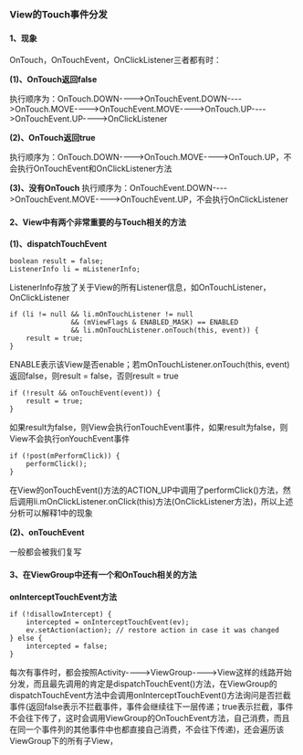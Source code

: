 ### View的Touch事件分发

#### 1、现象
OnTouch，OnTouchEvent，OnClickListener三者都有时：

**(1)、OnTouch返回false**

执行顺序为：OnTouch.DOWN---->OnTouchEvent.DOWN---->OnTouch.MOVE---->OnTouchEvent.MOVE---->OnTouch.UP---->OnTouchEvent.UP---->OnClickListener

**(2)、OnTouch返回true**

执行顺序为：OnTouch.DOWN---->OnTouch.MOVE---->OnTouch.UP，不会执行OnTouchEvent和OnClickListener方法

**(3)、没有OnTouch**
执行顺序为：OnTouchEvent.DOWN---->OnTouchEvent.MOVE---->OnTouchEvent.UP，不会执行OnClickListener

#### 2、View中有两个非常重要的与Touch相关的方法

**(1)、dispatchTouchEvent**

```
boolean result = false;
ListenerInfo li = mListenerInfo;
```
ListenerInfo存放了关于View的所有Listener信息，如OnTouchListener，OnClickListener

```
if (li != null && li.mOnTouchListener != null
               && (mViewFlags & ENABLED_MASK) == ENABLED
               && li.mOnTouchListener.onTouch(this, event)) {
    result = true;
}
```
ENABLE表示该View是否enable；若mOnTouchListener.onTouch(this, event)返回false，则result = false，否则result = true

```
if (!result && onTouchEvent(event)) {
    result = true;
}
```

如果result为false，则View会执行onTouchEvent事件，如果result为false，则View不会执行onYouchEvent事件

```
if (!post(mPerformClick)) {
    performClick();
}
```
在View的onTouchEvent()方法的ACTION_UP中调用了performClick()方法，然后调用li.mOnClickListener.onClick(this)方法(OnClickListener方法)，所以上述分析可以解释1中的现象

**(2)、onTouchEvent**

一般都会被我们复写

#### 3、在ViewGroup中还有一个和OnTouch相关的方法

**onInterceptTouchEvent方法**

```
if (!disallowIntercept) {
    intercepted = onInterceptTouchEvent(ev);
    ev.setAction(action); // restore action in case it was changed
} else {
    intercepted = false;
}
```

每次有事件时，都会按照Activity---->ViewGroup---->View这样的线路开始分发，而且最先调用的肯定是dispatchTouchEvent()方法，在ViewGroup的dispatchTouchEvent方法中会调用onInterceptTouchEvent()方法询问是否拦截事件(返回false表示不拦截事件，事件会继续往下一层传递；true表示拦截，事件不会往下传了，这时会调用ViewGroup的OnTouchEvent方法，自己消费，而且在同一个事件列的其他事件中也都直接自己消费，不会往下传递)，还会遍历该ViewGroup下的所有子View，